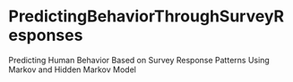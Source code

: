 # PredictingBehaviorThroughSurveyResponses
Predicting Human Behavior Based on Survey Response Patterns Using Markov and Hidden Markov Model
